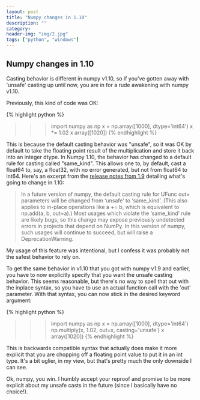 ```yaml
---
layout: post
title: "Numpy changes in 1.10"
description: ""
category: 
header-img: "img/2.jpg"
tags: ["python", "windows"]
---
```


<h2 class="section-heading">Numpy changes in 1.10</h2>

Casting behavior is different in numpy v1.10, so if you've gotten away with 'unsafe' casting up until now, you are in for a rude awakening with numpy v1.10. 

Previously, this kind of code was OK:

{% highlight python %}
>>> import numpy as np 
>>> x = np.array([1000], dtype='int64')
>>> x *= 1.02
>>> x
array([1020]) 
{% endhighlight %}

This is because the default casting behavior was "unsafe", so it was OK by default to take the floating point result of the multiplication and store it back into an integer dtype. In Numpy 1.10, the behavior has changed to a default rule for casting called "same_kind". This allows one to, by default, cast a float64 to, say, a float32, with no error generated, but not from float64 to int64. Here's an excerpt from the [release notes from 1.9](http://docs.scipy.org/doc/numpy/release.html) detailing what's going to change in 1.10:

>In a future version of numpy, the default casting rule for UFunc out= parameters will be changed from ‘unsafe’ to ‘same_kind’. (This also applies to in-place operations like a += b, which is equivalent to np.add(a, b, out=a).) Most usages which violate the ‘same_kind’ rule are likely bugs, so this change may expose previously undetected errors in projects that depend on NumPy. In this version of numpy, such usages will continue to succeed, but will raise a DeprecationWarning.

My usage of this feature was intentional, but I confess it was probably not the safest behavior to rely on.

To get the same behavior in v1.10 that you got with numpy v1.9 and earlier, you have to now explicitly specify that you want the unsafe casting behavior. This seems reasonable, but there's no way to spell that out with the inplace syntax, so you have to use an actual function call with the 'out' parameter. With that syntax, you can now stick in the desired keyword argument:

{% highlight python %}
>>> import numpy as np 
>>> x = np.array([1000], dtype='int64')
>>> np.multiply(x, 1.02, out=x, casting='unsafe') 
>>> x
array([1020])
{% endhighlight %}

This is backwards compatible syntax that actually does make it more explicit that you are chopping off a floating point value to put it in an int type. It's a bit uglier, in my view, but that's pretty much the only downside I can see.

Ok, numpy, you win. I humbly accept your reproof and promise to be more explicit about my unsafe casts in the future (since I basically have no choice!).
